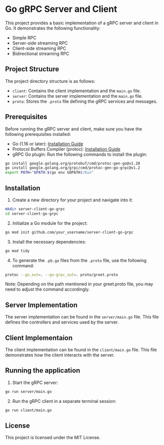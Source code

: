# Go gRPC Server and Client

This project provides a basic implementation of a gRPC server and client in Go. It demonstrates the following functionality:

- Simple RPC
- Server-side streaming RPC
- Client-side streaming RPC
- Bidirectional streaming RPC

## Project Structure
The project directory structure is as follows:

- `client`: Contains the client implementation and the `main.go` file.
- `server`: Contains the server implementation and the `main.go` file.
- `proto`: Stores the `.proto` file defining the gRPC services and messages.

## Prerequisites
Before running the gRPC server and client, make sure you have the following prerequisites installed:

- Go (1.16 or later): [Installation Guide](https://golang.org/doc/install)
- Protocol Buffers Compiler (protoc): [Installation Guide](https://grpc.io/docs/protoc-installation/)
- gRPC Go plugin: Run the following commands to install the plugin:
```bash
go install google.golang.org/protobuf/cmd/protoc-gen-go@v1.28
go install google.golang.org/grpc/cmd/protoc-gen-go-grpc@v1.2
export PATH="$PATH:$(go env GOPATH)/bin"
```

## Installation
1. Create a new directory for your project and navigate into it:

```bash
mkdir server-client-go-grpc
cd server-client-go-grpc
```

2. Initialize a Go module for the project:

```bash
go mod init github.com/your_username/server-client-go-grpc
```

3. Install the necessary dependencies:
```bash
go mod tidy
```

4. To generate the `.pb.go` files from the `.proto` file, use the following command:

```bash
protoc --go_out=. --go-grpc_out=. proto/greet.proto
```

Note: Depending on the path mentioned in your greet.proto file, you may need to adjust the command accordingly.

## Server Implementation

The server implementation can be found in the `server/main.go` file. This file defines the controllers and services used by the server.

## Client Implementaion

The client implementation can be found in the `client/main.go` file. This file demonstrates how the client interacts with the server.
## Running the application

1. Start the gRPC server:


```bash
go run server/main.go
```

2. Run the gRPC client in a separate terminal session:

```bash
go run client/main.go
```

## License

This project is licensed under the MIT License. 